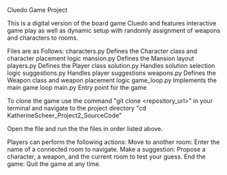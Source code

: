 Cluedo Game Project

This is a digital version of the board game Cluedo and features interactive game play as well as dynamic setup with randomly assignment of weapons and characters to rooms.


Files are as Follows:
characters.py      Defines the Character class and character placement logic
mansion.py         Defines the Mansion layout
players.py         Defines the Player class
solution.py        Handles solution selection logic
suggestions.py     Handles player suggestions
weapons.py         Defines the Weapon class and weapon placement logic
game_loop.py       Implements the main game loop
main.py            Entry point for the game


To clone the game use the command "git clone <repository_url>" in your terminal and navigate to the project directory "cd KatherineScheer_Project2_SourceCode"

Open the file and run the the files in order listed above. 

Players can perform the following actions:
Move to another room: Enter the name of a connected room to navigate.
Make a suggestion: Propose a character, a weapon, and the current room to test your guess.
End the game: Quit the game at any time.
